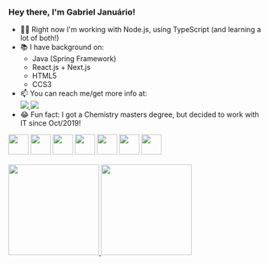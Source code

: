 ### Hey there, I'm Gabriel Januário!

- 👨‍💻 Right now I'm working with Node.js, using TypeScript (and learning a lot of both!)
- 📚 I have background on:
  - Java (Spring Framework)
  - React.js + Next.js
  - HTML5
  - CCS3
- 📫 You can reach me/get more info at:
  <div>
    <a href="mailto:gabrielojc@gmail.com" target="_blank">
      <img src="https://img.shields.io/badge/Gmail-D14836?style=for-the-badge&logo=gmail&logoColor=white" target="_blank" />
    </a>
    <a href="https://www.linkedin.com/in/gojanuario" target="_blank">
      <img src="https://img.shields.io/badge/LinkedIn-0077B5?style=for-the-badge&logo=linkedin&logoColor=white" target="_blank" />
    </a>
  </div>
- 😂 Fun fact: I got a Chemistry masters degree, but decided to work with IT since Oct/2019!

<div style="display: inline_block">
  <img height="40" src="https://cdn.jsdelivr.net/gh/devicons/devicon/icons/nodejs/nodejs-original.svg" />
  <img height="40" src="https://cdn.jsdelivr.net/gh/devicons/devicon/icons/typescript/typescript-original.svg" />
  <img height="40" src="https://cdn.jsdelivr.net/gh/devicons/devicon/icons/react/react-original.svg" />
  <img height="40" src="https://cdn.jsdelivr.net/gh/devicons/devicon/icons/java/java-original.svg" />
  <img height="40" src="https://cdn.jsdelivr.net/gh/devicons/devicon/icons/spring/spring-original.svg" />
  <img height="40" src="https://cdn.jsdelivr.net/gh/devicons/devicon/icons/html5/html5-original.svg" />
  <img height="40" src="https://cdn.jsdelivr.net/gh/devicons/devicon/icons/css3/css3-original.svg" />
</div><br>

<div>
  <a href="https://github.com/gjanuario">
  <img height="180em" src="https://github-readme-stats.vercel.app/api?username=gjanuario&count_private=true&show_icons=true&theme=algolia" />
  <img height="180em" src="https://github-readme-stats.vercel.app/api/top-langs/?username=gjanuario&layout=compact&theme=algolia" />
</div>
